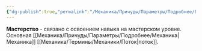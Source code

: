 ```yaml
---
{"dg-publish":true,"permalink":"/Механика/Причуды/Параметры/Подробнее/Группы причуд/Группа - Мастерство/","noteIcon":"","created":"2025-08-21T13:47:52.071+03:00","updated":"2025-07-29T23:53:07.228+03:00"}
---
```


**Мастерство** - связано с освоением навыка на мастерском уровне. Основная [[Механика/Причуды/Параметры/Подробнее/Механика\|Механика]] [[Механика/Термины/Механики/Поток\|поток]].